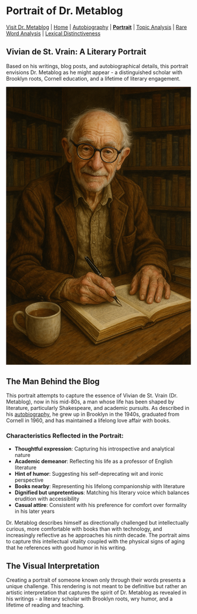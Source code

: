 # Portrait of Dr. Metablog

[Visit Dr. Metablog](https://www.drmetablog.com/) | [Home](README.md) | [Autobiography](autobiography_of_dr_metablog.md) | **[Portrait](portrait_of_dr_metablog.md)** | [Topic Analysis](topic_analysis_report.md) | [Rare Word Analysis](rare_word_analysis.md) | [Lexical Distinctiveness](distinctive_vocabulary.md)

## Vivian de St. Vrain: A Literary Portrait

Based on his writings, blog posts, and autobiographical details, this portrait envisions Dr. Metablog as he might appear - a distinguished scholar with Brooklyn roots, Cornell education, and a lifetime of literary engagement.

![Portrait of Dr. Metablog](output/dr_metablog_portrait.png)

## The Man Behind the Blog

This portrait attempts to capture the essence of Vivian de St. Vrain (Dr. Metablog), now in his mid-80s, a man whose life has been shaped by literature, particularly Shakespeare, and academic pursuits. As described in his [autobiography](autobiography_of_dr_metablog.md), he grew up in Brooklyn in the 1940s, graduated from Cornell in 1960, and has maintained a lifelong love affair with books.

### Characteristics Reflected in the Portrait:

- **Thoughtful expression**: Capturing his introspective and analytical nature
- **Academic demeanor**: Reflecting his life as a professor of English literature
- **Hint of humor**: Suggesting his self-deprecating wit and ironic perspective
- **Books nearby**: Representing his lifelong companionship with literature
- **Dignified but unpretentious**: Matching his literary voice which balances erudition with accessibility
- **Casual attire**: Consistent with his preference for comfort over formality in his later years

Dr. Metablog describes himself as directionally challenged but intellectually curious, more comfortable with books than with technology, and increasingly reflective as he approaches his ninth decade. The portrait aims to capture this intellectual vitality coupled with the physical signs of aging that he references with good humor in his writing.

## The Visual Interpretation

Creating a portrait of someone known only through their words presents a unique challenge. This rendering is not meant to be definitive but rather an artistic interpretation that captures the spirit of Dr. Metablog as revealed in his writings - a literary scholar with Brooklyn roots, wry humor, and a lifetime of reading and teaching.